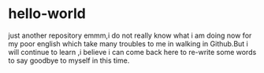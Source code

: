 # hello-world
just another repository
emmm,i do not really know what i am doing now for my poor english which take many troubles to me in walking in Github.But i will continue to learn ,i believe i can come back here to re-write some words to say goodbye to myself in this time.
